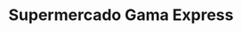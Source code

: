 ---
title: "Supermercado Gama Express"
url: /caracas/supermercado-gama-express-paris/
shop: supermercado
---
